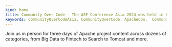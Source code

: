 ```yaml
---
kind: home
title: Community Over Code - The ASF Conference Asia 2024 was held in Hangzhou from July 26 to 28 ，2024！
keywords: CommunityOverCodeAsia, CommunityOverCode, ApacheCon,  CommunityOverCodeAsia2023
---
```


Join us in person for three days of Apache project content across dozens of categories, from Big Data to Fintech to Search to Tomcat and more.
